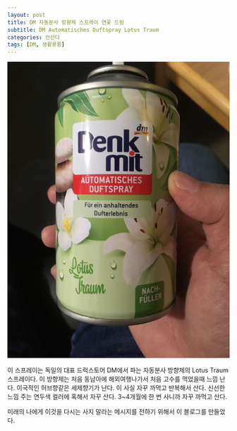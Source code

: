 ```yaml
---
layout: post
title: DM 자동분사 방향제 스프레이 연꽃 드림
subtitle: DM Automatisches Duftspray Lotus Traum
categories: 안산다
tags: [DM, 생활용품]
---
```


![Lotus Traum](/assets/images/posts/2023-06-17-lotus-1.JPG)

이 스프레이는 독일의 대표 드럭스토어 DM에서 파는 자동분사 방향제의 Lotus Traum 스프레이다. 이 방향제는 처음 동남아에 해외여행나가서 처음 고수를 먹었을때 느낌 난다. 이국적인 허브향같은 세제향기가 난다. 이 사실 자꾸 까먹고 반복해서 산다. 신선한 느낌 주는 연두색 컬러에 혹해서 자꾸 산다. 3~4개월에 한 번 사니까 자꾸 까먹고 산다.

미래의 나에게 이것을 다시는 사지 말라는 메시지를 전하기 위해서 이 블로그를 만들었다.
